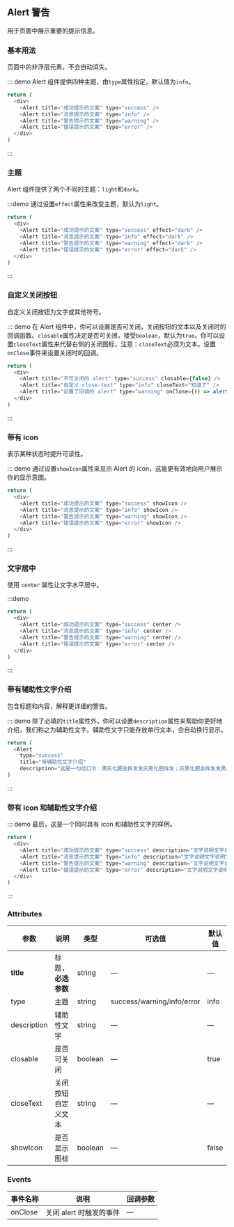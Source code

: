 ## Alert 警告

用于页面中展示重要的提示信息。

### 基本用法

页面中的非浮层元素，不会自动消失。

::: demo Alert 组件提供四种主题，由`type`属性指定，默认值为`info`。

```js
return (
  <div>
    <Alert title="成功提示的文案" type="success" />
    <Alert title="消息提示的文案" type="info" />
    <Alert title="警告提示的文案" type="warning" />
    <Alert title="错误提示的文案" type="error" />
  </div>
)
```

:::

### 主题

Alert 组件提供了两个不同的主题：`light`和`dark`。

:::demo 通过设置`effect`属性来改变主题，默认为`light`。

```js
return (
  <div>
    <Alert title="成功提示的文案" type="success" effect="dark" />
    <Alert title="消息提示的文案" type="info" effect="dark" />
    <Alert title="警告提示的文案" type="warning" effect="dark" />
    <Alert title="错误提示的文案" type="error" effect="dark" />
  </div>
)
```

:::

### 自定义关闭按钮

自定义关闭按钮为文字或其他符号。

::: demo 在 Alert 组件中，你可以设置是否可关闭，关闭按钮的文本以及关闭时的回调函数。`closable`属性决定是否可关闭，接受`boolean`，默认为`true`。你可以设置`closeText`属性来代替右侧的关闭图标，注意：`closeText`必须为文本。设置`onClose`事件来设置关闭时的回调。

```js
return (
  <div>
    <Alert title="不可关闭的 alert" type="success" closable={false} />
    <Alert title="自定义 close-text" type="info" closeText="知道了" />
    <Alert title="设置了回调的 alert" type="warning" onClose={() => alert('Hello World!')}/>
  </div>
)
```

:::

### 带有 icon

表示某种状态时提升可读性。

::: demo 通过设置`showIcon`属性来显示 Alert 的 icon，这能更有效地向用户展示你的显示意图。

```js
return (
  <div>
    <Alert title="成功提示的文案" type="success" showIcon />
    <Alert title="消息提示的文案" type="info" showIcon />
    <Alert title="警告提示的文案" type="warning" showIcon />
    <Alert title="错误提示的文案" type="error" showIcon />
  </div>
)
```

:::

### 文字居中

使用 `center` 属性让文字水平居中。

:::demo

```js
return (
  <div>
    <Alert title="成功提示的文案" type="success" center />
    <Alert title="消息提示的文案" type="info" center />
    <Alert title="警告提示的文案" type="warning" center />
    <Alert title="错误提示的文案" type="error" center />
  </div>
)
```

:::

### 带有辅助性文字介绍

包含标题和内容，解释更详细的警告。

::: demo 除了必填的`title`属性外，你可以设置`description`属性来帮助你更好地介绍，我们称之为辅助性文字。辅助性文字只能存放单行文本，会自动换行显示。

```js
return (
  <Alert
    type="success"
    title="带辅助性文字介绍"
    description="这是一句绕口令：黑灰化肥会挥发发灰黑化肥挥发；灰黑化肥会挥发发黑灰化肥发挥。 黑灰化肥会挥发发灰黑化肥黑灰挥发化为灰……" />
)
```

:::

### 带有 icon 和辅助性文字介绍

::: demo 最后，这是一个同时具有 icon 和辅助性文字的样例。

```js
return (
  <div>
    <Alert title="成功提示的文案" type="success" description="文字说明文字说明文字说明文字说明文字说明文字说明"  showIcon />
    <Alert title="消息提示的文案" type="info" description="文字说明文字说明文字说明文字说明文字说明文字说明" showIcon />
    <Alert title="警告提示的文案" type="warning" description="文字说明文字说明文字说明文字说明文字说明文字说明" showIcon />
    <Alert title="错误提示的文案" type="error" description="文字说明文字说明文字说明文字说明文字说明文字说明" showIcon />
  </div>
)
```

:::

### Attributes

| 参数        | 说明               | 类型    | 可选值                     | 默认值 |
| ----------- | ------------------ | ------- | -------------------------- | ------ |
| **title**   | 标题，**必选参数** | string  | —                          | —      |
| type        | 主题               | string  | success/warning/info/error | info   |
| description | 辅助性文字         | string  | —                          | —      |
| closable    | 是否可关闭         | boolean | —                          | true   |
| closeText   | 关闭按钮自定义文本 | string  | —                          | —      |
| showIcon    | 是否显示图标       | boolean | —                          | false  |

### Events

| 事件名称 | 说明                    | 回调参数 |
| -------- | ----------------------- | -------- |
| onClose  | 关闭 alert 时触发的事件 | —        |
